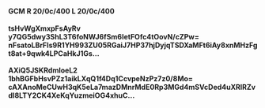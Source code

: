 #### GCM R 20/0c/400 L 20/0c/400
**tsHvWgXmxpFsAyRv**<br/>**y7QG5dwy3ShL3T6foNWJ6fSm6IetFOfc4tOovN/cZPw=**<br/>**nFsatoLBrFIs9R1YH993ZU05RGaiJ7HP37hjDyjqTSDXaMFt6iAy8xnMHzFgt8at+9qwk4LPCaHkJ1Gs...**<br/><br/>
**AXiQ5JSKRdmloeL2**<br/>**1bhBGFbHsvPZz1aikLXqQ1f4Dq1CcvpeNzPz7z0/8Mo=**<br/>**cAXAnoMeCUwH3qK5eLa7mazDMnrMdE0Rp3MGd4mSVcDed4uXRlRZvdI8LTY2CK4XeKqYuzmeiOG4xhuC...**